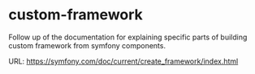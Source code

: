 # custom-framework

Follow up of the documentation for explaining specific parts of building custom framework from symfony components.

URL: https://symfony.com/doc/current/create_framework/index.html
